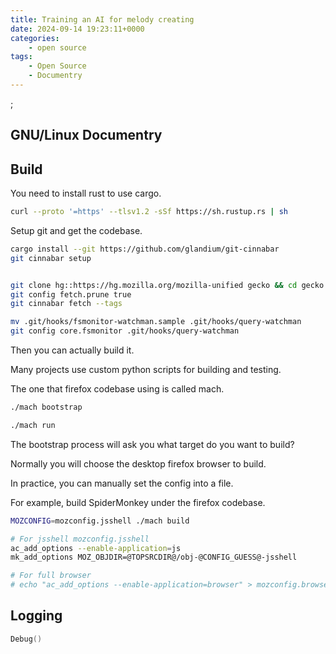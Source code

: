 ```yaml
---
title: Training an AI for melody creating
date: 2024-09-14 19:23:11+0000
categories:
    - open source
tags:
    - Open Source
    - Documentry
---
```


<script defer src="/youtube.js" type="module"></script>
<script defer typse="module" src="https://cdn.jsdelivr.net/combine/npm/tone@14.7.58,npm/@magenta/music@1.23.1/es6/core.js,npm/focus-visible@5,npm/html-midi-player@1.4.0"></script>


<midi-visualizer type="piano-roll" id="myVisualizer"></midi-visualizer>

<midi-player
  src="https://tannal.github.io/test.mid"
  sound-font visualizer="#myVisualizer">
</midi-player>

<script defer src="/bilibili-player.js" type="module"></script>

<bilibili-player bvid="BV1sxtsegEf3"></bilibili-player>;


## **GNU/Linux Documentry**

<youtube-player video-id="k0RYQVkQmWU"></youtube-player>


## Build

You need to install rust to use cargo.

```bash
curl --proto '=https' --tlsv1.2 -sSf https://sh.rustup.rs | sh

```

Setup git and get the codebase.


```bash
cargo install --git https://github.com/glandium/git-cinnabar
git cinnabar setup


git clone hg::https://hg.mozilla.org/mozilla-unified gecko && cd gecko
git config fetch.prune true
git cinnabar fetch --tags

mv .git/hooks/fsmonitor-watchman.sample .git/hooks/query-watchman
git config core.fsmonitor .git/hooks/query-watchman
```

Then you can actually build it.

Many projects use custom python scripts for building and testing.

The one that firefox codebase using is called mach.

```bash
./mach bootstrap

./mach run
```

The bootstrap process will ask you what target do you want to build?

Normally you will choose the desktop firefox browser to build.

In practice, you can manually set the config into a file.

For example, build SpiderMonkey under the firefox codebase.

```bash
MOZCONFIG=mozconfig.jsshell ./mach build

# For jsshell mozconfig.jsshell
ac_add_options --enable-application=js
mk_add_options MOZ_OBJDIR=@TOPSRCDIR@/obj-@CONFIG_GUESS@-jsshell

# For full browser
# echo "ac_add_options --enable-application=browser" > mozconfig.browser
```


## Logging


```cpp
Debug()
```